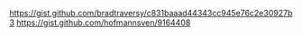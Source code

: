 https://gist.github.com/bradtraversy/c831baaad44343cc945e76c2e30927b3
https://gist.github.com/hofmannsven/9164408
